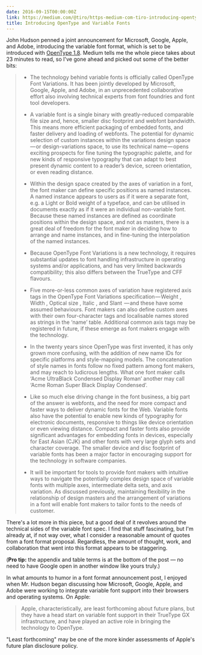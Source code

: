 ```yaml
---
date: 2016-09-15T00:00:00Z
link: https://medium.com/@tiro/https-medium-com-tiro-introducing-opentype-variable-fonts-12ba6cd2369#.6cxgnofmm
title: Introducing OpenType and Variable Fonts
---
```


John Hudson penned a joint announcement for Microsoft, Google, Apple, and Adobe, introducing the variable font format, which is set to be introduced with [OpenType 1.8][opentype]. Medium tells me the whole piece takes about 23 minutes to read, so I've gone ahead and picked out some of the better bits: 

> + The technology behind variable fonts is officially called OpenType Font Variations. It has been jointly developed by Microsoft, Google, Apple, and Adobe, in an unprecedented collaborative effort also involving technical experts from font foundries and font tool developers.
> 
> +  A variable font is a single binary with greatly-reduced comparable file size and, hence, smaller disc footprint and webfont bandwidth. This means more efficient packaging of embedded fonts, and faster delivery and loading of webfonts. The potential for dynamic selection of custom instances within the variations design space — or design-variations space, to use its technical name — opens exciting prospects for fine tuning the typographic palette, and for new kinds of responsive typography that can adapt to best present dynamic content to a reader’s device, screen orientation, or even reading distance.
> 
> + Within the design space created by the axes of variation in a font, the font maker can define specific positions as named instances. A named instance appears to users as if it were a separate font, e.g. a Light or Bold weight of a typeface, and can be utilised in documents exactly as if it were an individual non-variable font. Because these named instances are defined as coordinate positions within the design space, and not as masters, there is a great deal of freedom for the font maker in deciding how to arrange and name instances, and in fine-tuning the interpolation of the named instances.
> 
> + Because OpenType Font Variations is a new technology, it requires substantial updates to font handling infrastructure in operating systems and/or applications, and has very limited backwards compatibility; this also differs between the TrueType and CFF flavours.
> 
> + Five more-or-less common axes of variation have registered axis tags in the OpenType Font Variations specification — Weight <wght>, Width <wdth>, Optical size <opsz>, Italic <ital>, and Slant <slnt> — and these have some assumed behaviours. Font makers can also define custom axes with their own four-character tags and localisable names stored as strings in the ‘name’ table. Additional common axis tags may be registered in future, if these emerge as font makers engage with the technology.
> 
> + In the twenty years since OpenType was first invented, it has only grown more confusing, with the addition of new name IDs for specific platforms and style-mapping models. The concatenation of style names in fonts follow no fixed pattern among font makers, and may reach to ludicrous lengths. What one font maker calls ‘Acme UltraBlack Condensed Display Roman’ another may call ‘Acme Roman Super Black Display Condensed’.
> 
> + Like so much else driving change in the font business, a big part of the answer is webfonts, and the need for more compact and faster ways to deliver dynamic fonts for the Web. Variable fonts also have the potential to enable new kinds of typography for electronic documents, responsive to things like device orientation or even viewing distance. Compact and faster fonts also provide significant advantages for embedding fonts in devices, especially for East Asian (CJK) and other fonts with very large glyph sets and character coverage. The smaller device and disc footprint of variable fonts has been a major factor in encouraging support for the technology in software companies.
> 
> + It will be important for tools to provide font makers with intuitive ways to navigate the potentially complex design space of variable fonts with multiple axes, intermediate delta sets, and axis variation. As discussed previously, maintaining flexibility in the relationship of design masters and the arrangement of variations in a font will enable font makers to tailor fonts to the needs of customer.

There's a lot more in this piece, but a good deal of it revolves around the technical sides of the variable font spec. I find that stuff fascinating, but I'm already at, if not way over, what I consider a reasonable amount of quotes from a font format proposal. Regardless, the amount of thought, work, and collaboration that went into this format appears to be staggering. 

(**Pro tip:** the appendix and table terms is at the bottom of the post — no need to have Google open in another window like yours truly.)

In what amounts to humor in a font format announcement post, I enjoyed when Mr. Hudson began discussing how Microsoft, Google, Apple, and Adobe were working to integrate variable font support into their browsers and operating systems. On Apple: 

> Apple, characteristically, are least forthcoming about future plans, but they have a head start on variable font support in their TrueType GX infrastructure, and have played an active role in bringing the technology to OpenType.

"Least forthcoming" may be one of the more kinder assessments of Apple's future plan disclosure policy. 

[opentype]: https://www.microsoft.com/typography/otspec180/
